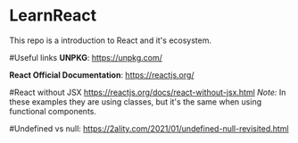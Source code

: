 # LearnReact
This repo is a introduction to React and it's ecosystem. 

#Useful links
**UNPKG**: https://unpkg.com/

**React Official Documentation**: https://reactjs.org/


#React without JSX
https://reactjs.org/docs/react-without-jsx.html
*Note:* In these examples they are using classes, but it's the same when using functional components.

#Undefined vs null:
https://2ality.com/2021/01/undefined-null-revisited.html